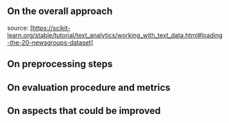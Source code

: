 ## On the overall approach

source: [https://scikit-learn.org/stable/tutorial/text_analytics/working_with_text_data.html#loading-the-20-newsgroups-dataset]

## On preprocessing steps

## On evaluation procedure and metrics

## On aspects that could be improved